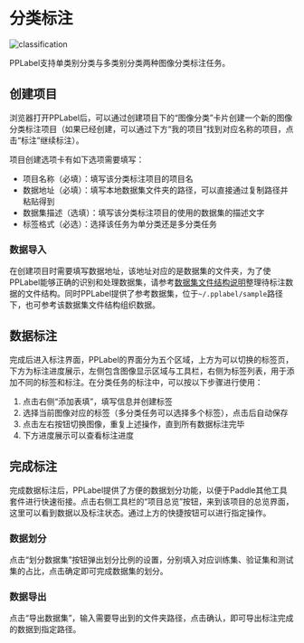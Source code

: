 # 分类标注

![classification](https://user-images.githubusercontent.com/71769312/181412360-2a190e7f-6508-432d-9a87-0517e6874a45.png)

PPLabel支持单类别分类与多类别分类两种图像分类标注任务。

## 创建项目

浏览器打开PPLabel后，可以通过创建项目下的“图像分类”卡片创建一个新的图像分类标注项目（如果已经创建，可以通过下方“我的项目”找到对应名称的项目，点击“标注”继续标注）。

项目创建选项卡有如下选项需要填写：

- 项目名称（必填）：填写该分类标注项目的项目名
- 数据地址（必填）：填写本地数据集文件夹的路径，可以直接通过复制路径并粘贴得到
- 数据集描述（选填）：填写该分类标注项目的使用的数据集的描述文字
- 标签格式（必选）：选择该任务为单分类还是多分类任务

### 数据导入

在创建项目时需要填写数据地址，该地址对应的是数据集的文件夹，为了使PPLabel能够正确的识别和处理数据集，请参考[数据集文件结构说明](dataset_file_structure.md)整理待标注数据的文件结构。同时PPLabel提供了参考数据集，位于`~/.pplabel/sample`路径下，也可参考该数据集文件结构组织数据。

## 数据标注

完成后进入标注界面，PPLabel的界面分为五个区域，上方为可以切换的标签页，下方为标注进度展示，左侧包含图像显示区域与工具栏，右侧为标签列表，用于添加不同的标签和标注。在分类任务的标注中，可以按以下步骤进行使用：

1. 点击右侧“添加表填”，填写信息并创建标签
2. 选择当前图像对应的标签（多分类任务可以选择多个标签），点击后自动保存
3. 点击左右按钮切换图像，重复上述操作，直到所有数据标注完毕
4. 下方进度展示可以查看标注进度

## 完成标注

完成数据标注后，PPLabel提供了方便的数据划分功能，以便于Paddle其他工具套件进行快速衔接。点击右侧工具栏的“项目总览”按钮，来到该项目的总览界面，这里可以看到数据以及标注状态。通过上方的快捷按钮可以进行指定操作。

### 数据划分

点击“划分数据集”按钮弹出划分比例的设置，分别填入对应训练集、验证集和测试集的占比，点击确定即可完成数据集的划分。

### 数据导出

点击“导出数据集”，输入需要导出到的文件夹路径，点击确认，即可导出标注完成的数据到指定路径。
